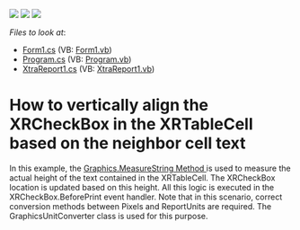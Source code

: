 <!-- default badges list -->
![](https://img.shields.io/endpoint?url=https://codecentral.devexpress.com/api/v1/VersionRange/128604335/12.2.11%2B)
[![](https://img.shields.io/badge/Open_in_DevExpress_Support_Center-FF7200?style=flat-square&logo=DevExpress&logoColor=white)](https://supportcenter.devexpress.com/ticket/details/E2463)
[![](https://img.shields.io/badge/📖_How_to_use_DevExpress_Examples-e9f6fc?style=flat-square)](https://docs.devexpress.com/GeneralInformation/403183)
<!-- default badges end -->
<!-- default file list -->
*Files to look at*:

* [Form1.cs](./CS/Form1.cs) (VB: [Form1.vb](./VB/Form1.vb))
* [Program.cs](./CS/Program.cs) (VB: [Program.vb](./VB/Program.vb))
* [XtraReport1.cs](./CS/XtraReport1.cs) (VB: [XtraReport1.vb](./VB/XtraReport1.vb))
<!-- default file list end -->
# How to vertically align the XRCheckBox in the XRTableCell based on the neighbor cell text


<p>In this example, the <a href="http://msdn.microsoft.com/en-us/library/ms142108.aspx">Graphics.MeasureString Method </a> is used to measure the actual height of the text contained in the XRTableCell. The XRCheckBox location is updated based on this height. All this logic is executed in the XRCheckBox.BeforePrint event handler. Note that in this scenario, correct conversion methods between Pixels and ReportUnits are required. The GraphicsUnitConverter class is used for this purpose.</p>

<br/>


